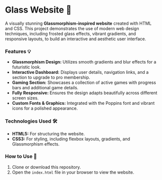 # Glass Website 🌟

A visually stunning **Glassmorphism-inspired website** created with HTML and CSS. This project demonstrates the use of modern web design techniques, including frosted glass effects, vibrant gradients, and responsive layouts, to build an interactive and aesthetic user interface.

### Features 💡
- **Glassmorphism Design:** Utilizes smooth gradients and blur effects for a futuristic look.
- **Interactive Dashboard:** Displays user details, navigation links, and a section to upgrade to pro membership.
- **Gaming Section:** Showcases a collection of active games with progress bars and additional game details.
- **Fully Responsive:** Ensures the design adapts beautifully across different screen sizes.
- **Custom Fonts & Graphics:** Integrated with the Poppins font and vibrant icons for a polished appearance.

### Technologies Used 🛠️
- **HTML5:** For structuring the website.
- **CSS3:** For styling, including flexbox layouts, gradients, and Glassmorphism effects.

### How to Use 📖
1. Clone or download this repository.
2. Open the `index.html` file in your browser to view the website.
